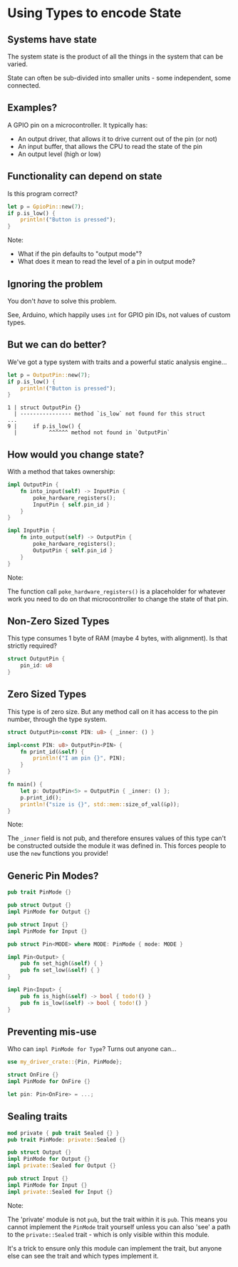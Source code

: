 # Using Types to encode State

## Systems have state

The system state is the product of all the things in the system that can be varied.

State can often be sub-divided into smaller units - some independent, some connected.

## Examples?

A GPIO pin on a microcontroller. It typically has:

* An output driver, that allows it to drive current out of the pin (or not)
* An input buffer, that allows the CPU to read the state of the pin
* An output level (high or low)

## Functionality can depend on state

Is this program correct?

```rust [] ignore
let p = GpioPin::new(7);
if p.is_low() {
    println!("Button is pressed");
}
```

Note:

* What if the pin defaults to "output mode"?
* What does it mean to read the level of a pin in output mode?

## Ignoring the problem

You don't *have* to solve this problem.

See, Arduino, which happily uses `int` for GPIO pin IDs, not values of custom
types.

## But we can do better?

We've got a type system with traits and a powerful static analysis engine...

```rust [] ignore
let p = OutputPin::new(7);
if p.is_low() {
    println!("Button is pressed");
}
```

```text
1 | struct OutputPin {}
  | ---------------- method `is_low` not found for this struct
...
9 |     if p.is_low() {
  |          ^^^^^^ method not found in `OutputPin`
```

## How would you change state?

With a method that takes ownership:

```rust [] ignore
impl OutputPin {
    fn into_input(self) -> InputPin {
        poke_hardware_registers();
        InputPin { self.pin_id }        
    }
}

impl InputPin {
    fn into_output(self) -> OutputPin {
        poke_hardware_registers();
        OutputPin { self.pin_id }        
    }
}
```

Note:

The function call `poke_hardware_registers()` is a placeholder for whatever work
you need to do on that microcontroller to change the state of that pin.

## Non-Zero Sized Types

This type consumes 1 byte of RAM (maybe 4 bytes, with alignment). Is that
strictly required?

```rust
struct OutputPin {
    pin_id: u8
}
```

## Zero Sized Types

This type is of zero size. But any method call on it has access to the pin number,
through the type system.

```rust
struct OutputPin<const PIN: u8> { _inner: () }

impl<const PIN: u8> OutputPin<PIN> {
    fn print_id(&self) {
        println!("I am pin {}", PIN);
    }
}

fn main() {
    let p: OutputPin<5> = OutputPin { _inner: () };
    p.print_id();
    println!("size is {}", std::mem::size_of_val(&p));
}
```

Note:

The `_inner` field is not pub, and therefore ensures values of this type can't
be constructed outside the module it was defined in. This forces people to use
the `new` functions you provide!

## Generic Pin Modes?

```rust []
pub trait PinMode {}

pub struct Output {}
impl PinMode for Output {}

pub struct Input {}
impl PinMode for Input {}

pub struct Pin<MODE> where MODE: PinMode { mode: MODE }

impl Pin<Output> {
    pub fn set_high(&self) { }
    pub fn set_low(&self) { }
}

impl Pin<Input> {
    pub fn is_high(&self) -> bool { todo!() }
    pub fn is_low(&self) -> bool { todo!() }
}
```

## Preventing mis-use

Who can `impl PinMode for Type`? Turns out anyone can...

```rust [] ignore
use my_driver_crate::{Pin, PinMode};

struct OnFire {}
impl PinMode for OnFire {}

let pin: Pin<OnFire> = ...;
```

## Sealing traits

```rust []
mod private { pub trait Sealed {} }
pub trait PinMode: private::Sealed {}

pub struct Output {}
impl PinMode for Output {}
impl private::Sealed for Output {}

pub struct Input {}
impl PinMode for Input {}
impl private::Sealed for Input {}
```

Note:

The 'private' module is not `pub`, but the trait within it is `pub`. This means
you cannot implement the `PinMode` trait yourself unless you can also 'see' a
path to the `private::Sealed` trait - which is only visible within this
module.

It's a trick to ensure only this module can implement the trait, but anyone else
can see the trait and which types implement it.
